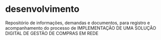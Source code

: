 # desenvolvimento
Repositório de informações, demandas e documentos, para registro e acompanhamento do processo de IMPLEMENTAÇÃO DE UMA SOLUÇÃO DIGITAL DE GESTÃO DE COMPRAS EM REDE
